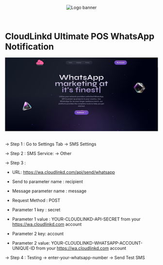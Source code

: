 <p align="center">
<img alt="Logo banner" src="https://github.com/cloudlinkd-networks/whatsapp-notification/blob/main/logo.png"/></p>
</br>

# CloudLinkd Ultimate POS WhatsApp Notification

![Example dashboard](https://raw.githubusercontent.com/cloudlinkd-networks/WHMCS-WhatsApp-Notification/refs/heads/main/screenshot-4.png)
</br></br>

-> Step 1 : Go to Settings Tab -> SMS Settings

-> Step 2 : SMS Service: -> Other

-> Step 3 :

- URL: https://wa.cloudlinkd.com/api/send/whatsapp

- Send to parameter name : recipient

- Message parameter name : message

- Request Method : POST

- Parameter 1 key : secret
- Parameter 1 value : YOUR-CLOUDLINKD-API-SECRET from your https://wa.cloudlinkd.com account

- Parameter 2 key: account
- Parameter 2 value: YOUR-CLOUDLINKD-WHATSAPP-ACCOUNT-UNIQUE-ID from your https://wa.cloudlinkd.com account

-> Step 4 : Testing -> enter-your-whatsapp-number -> Send Test SMS
